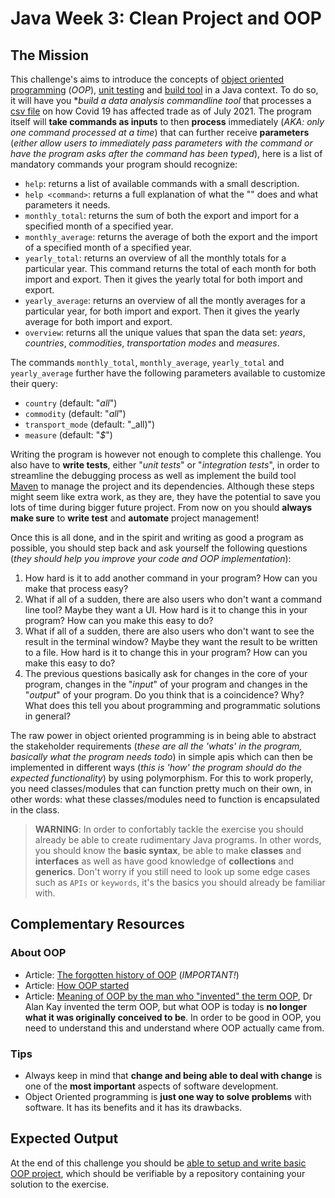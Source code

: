 # Java Week 3: Clean Project and OOP

## The Mission

This challenge's aims to introduce the concepts of [object oriented programming](https://en.m.wikipedia.org/wiki/Object-oriented_programming) (_OOP_), [unit testing](https://en.m.wikipedia.org/wiki/Unit_testing) and [build tool](https://www.techopedia.com/definition/16359/build-tool) in a Java context. To do so, it will have you **build a data analysis commandline tool* that processes a [csv file](./assets/covid_and_trade.csv) on how Covid 19 has affected trade as of July 2021. The program itself will **take commands as inputs** to then **process** immediately (_AKA: only one command processed at a time_) that can further receive **parameters** (_either allow users to immediately pass parameters with the command or have the program asks after the command has been typed_), here is a list of mandatory commands your program should recognize:

- `help`: returns a list of available commands with a small description.
- `help <command>`: returns a full explanation of what the "_<command>_" does and what parameters it needs.
- `monthly_total`: returns the sum of both the export and import for a specified month of a specified year.
- `monthly_average`: returns the average of both the export and the import of a specified month of a specified year.
- `yearly_total`: returns an overview of all the monthly totals for a particular year. This command returns the total of each month for both import and export. Then it gives the yearly total for both import and export.
- `yearly_average`: returns an overview of all the montly averages for a particular year, for both import and export. Then it gives the yearly average for both import and export.
- `overview`: returns all the unique values that span the data set: _years_, _countries_, _commodities_, _transportation_ _modes_ and _measures_.

The commands `monthly_total`, `monthly_average`, `yearly_total` and `yearly_average` further have the following parameters available to customize their query:

- `country` (default: "_all_")
- `commodity` (default: "_all_")
- `transport_mode` (default: "_all)")
- `measure` (default: "_$_")

Writing the program is however not enough to complete this challenge. You also have to **write tests**, either "_unit tests_" or "_integration tests_", in order to streamline the debugging process as well as implement the build tool [Maven](https://maven.apache.org/) to manage the project and its dependencies. Although these steps might seem like extra work, as they are, they have the potential to save you lots of time during bigger future project. From now on you should **always make sure** to **write test** and **automate** project management!

Once this is all done, and in the spirit and writing as good a program as possible, you should step back and ask yourself the following questions (_they should help you improve your code and OOP implementation_):

1. How hard is it to add another command in your program? How can you make that process easy?
2. What if all of a sudden, there are also users who don't want a command line tool? Maybe they want a UI. How hard is it to change this in your program? How can you make this easy to do?
3. What if all of a sudden, there are also users who don't want to see the result in the terminal window? Maybe they want the result to be written to a file. How hard is it to change this in your program? How can you make this easy to do?
4. The previous questions basically ask for changes in the core of your program, changes in the "_input_" of your program and changes in the "_output_" of your program. Do you think that is a coincidence? Why? What does this tell you about programming and programmatic solutions in general?

The raw power in object oriented programming is in being able to abstract the stakeholder requirements (_these are all the 'whats' in the program, basically what the program needs todo_) in simple apis which can then be implemented in different ways (_this is 'how' the program should do the expected functionality_) by using polymorphism. For this to work properly, you need classes/modules that can function pretty much on their own, in other words: what these classes/modules need to function is encapsulated in the class.

> **WARNING**: In order to confortably tackle the exercise you should already be able to create rudimentary Java programs. In other words, you should know the **basic syntax**, be able to make **classes** and **interfaces** as well as have good knowledge of **collections** and **generics**. Don't worry if you still need to look up some edge cases such as `APIs` or `keywords`, it's the basics you should already be familiar with.

## Complementary Resources

### About OOP

- Article: [The forgotten history of OOP](https://medium.com/javascript-scene/the-forgotten-history-of-oop-88d71b9b2d9f) (_IMPORTANT!_)
- Article: [How OOP started](http://kristennygaard.org/FORSKNINGSDOK_MAPPE/F_OO_start.html)
- Article: [Meaning of OOP by the man who "invented" the term OOP](https://userpage.fu-berlin.de/~ram/pub/pub_jf47ht81Ht/doc_kay_oop_de), Dr Alan Kay invented the term OOP, but what OOP is today is **no longer what it was originally conceived to be**. In order to be good in OOP, you need to understand this and understand where OOP actually came from.

### Tips

- Always keep in mind that **change and being able to deal with change** is one of the **most important** aspects of software development.
- Object Oriented programming is **just one way to solve problems** with software. It has its benefits and it has its drawbacks.

## Expected Output

At the end of this challenge you should be [able to setup and write basic OOP project](./evaluation.md), which should be verifiable by a repository containing your solution to the exercise.
